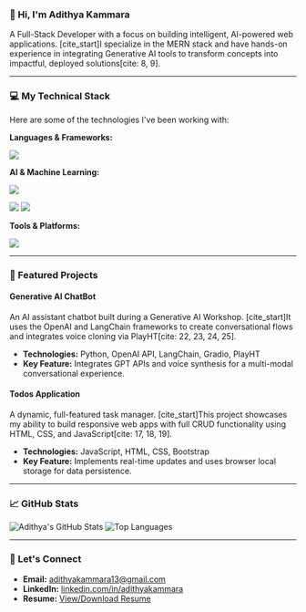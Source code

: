 ### 👋 Hi, I'm Adithya Kammara

A Full-Stack Developer with a focus on building intelligent, AI-powered web applications. [cite_start]I specialize in the MERN stack and have hands-on experience in integrating Generative AI tools to transform concepts into impactful, deployed solutions[cite: 8, 9].

---

### 💻 My Technical Stack

Here are some of the technologies I've been working with:

**Languages & Frameworks:**
<p align="left">
  <a href="https://skillicons.dev">
    <img src="https://skillicons.dev/icons?i=js,python,html,css,sql,nodejs,react,express,mongodb,bootstrap" />
  </a>
</p>

**AI & Machine Learning:**
<p align="left">
  <a href="https://skillicons.dev">
    <img src="https://skillicons.dev/icons?i=pytorch,tensorflow,openai" />
  </a>
</p>
<p align="left">
  <img src="https://img.shields.io/badge/LangChain-0062FF?style=for-the-badge&logo=langchain&logoColor=white" />
  <img src="https://img.shields.io/badge/Gradio-FF6C37?style=for-the-badge&logo=gradio&logoColor=white" />
</p>

**Tools & Platforms:**
<p align="left">
  <a href="https://skillicons.dev">
    <img src="https://skillicons.dev/icons?i=git,vscode,github" />
  </a>
</p>

---

### 🚀 Featured Projects

#### **Generative AI ChatBot**

An AI assistant chatbot built during a Generative AI Workshop. [cite_start]It uses the OpenAI and LangChain frameworks to create conversational flows and integrates voice cloning via PlayHT[cite: 22, 23, 24, 25].

* **Technologies:** Python, OpenAI API, LangChain, Gradio, PlayHT
* **Key Feature:** Integrates GPT APIs and voice synthesis for a multi-modal conversational experience.

#### **Todos Application**

A dynamic, full-featured task manager. [cite_start]This project showcases my ability to build responsive web apps with full CRUD functionality using HTML, CSS, and JavaScript[cite: 17, 18, 19].

* **Technologies:** JavaScript, HTML, CSS, Bootstrap
* **Key Feature:** Implements real-time updates and uses browser local storage for data persistence.

---

### 📈 GitHub Stats

![Adithya's GitHub Stats](https://github-readme-stats.vercel.app/api?username=AdithyaKammara&show_icons=true&theme=dark)
![Top Languages](https://github-readme-stats.vercel.app/api/top-langs/?username=AdithyaKammara&layout=compact&theme=dark)

---

### 🤝 Let's Connect

* **Email:** adithyakammara13@gmail.com
* **LinkedIn:** [linkedin.com/in/adithyakammara](https://www.linkedin.com/in/adithyakammara)
* **Resume:** [View/Download Resume](link-to-your-resume-pdf)

